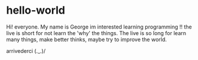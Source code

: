 # hello-world

Hi! everyone. My name is George im interested learning programming !!
the live is short for not learn the 'why' the things. The live is so long for learn many things, make better thinks, maybe try to improve the world. 

arrivederci \(._.)/ 
